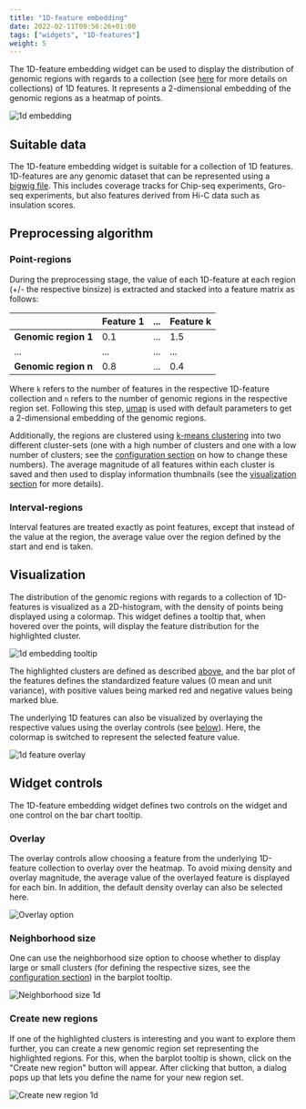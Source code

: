```yaml
---
title: "1D-feature embedding"
date: 2022-02-11T09:56:26+01:00
tags: ["widgets", "1D-features"]
weight: 5
---
```


The 1D-feature embedding widget can be used to display the distribution of genomic regions with regards to a collection (see [here](TODO) for more details on collections) of 1D features. It represents a 2-dimensional embedding of the genomic regions as a heatmap of points.

![1d embedding](/docs/1d_embedding.png)

## Suitable data

The 1D-feature embedding widget is suitable for a collection of 1D features. 1D-features are any genomic dataset that can be represented using a [bigwig file](https://genome.ucsc.edu/goldenpath/help/bigWig.html). This includes coverage tracks for Chip-seq experiments, Gro-seq experiments, but also features derived from Hi-C data such as insulation scores.

## Preprocessing algorithm

### Point-regions

During the preprocessing stage, the value of each 1D-feature at each region (+/- the respective binsize) is extracted and stacked into a feature matrix as follows:

|                  | Feature 1 | ... | Feature k |
|------------------|-----------|-----|-----------|
| __Genomic region 1__ | 0.1       | ... | 1.5       |
| ...              | ...       | ... | ...       |
| __Genomic region n__ | 0.8       | ... | 0.4       |

Where `k` refers to the number of features in the respective 1D-feature collection and `n` refers to the number of genomic regions in the respective region set. Following this step, [umap](https://umap-learn.readthedocs.io/en/latest/) is used with default parameters to get a 2-dimensional embedding of the genomic regions.

Additionally, the regions are clustered using [k-means clustering](https://scikit-learn.org/stable/modules/generated/sklearn.cluster.KMeans.html) into two different cluster-sets (one with a high number of clusters and one with a low number of clusters; see the [configuration section](/docs/installation/configuration) on how to change these numbers). The average magnitude of all features within each cluster is saved and then used to display information thumbnails (see the [visualization section](/docs/widgets/1d_feature_embedding/#visualization) for more details).


### Interval-regions

Interval features are treated exactly as point features, except that instead of the value at the region, the average value over the region defined by the start and end is taken.

## Visualization

The distribution of the genomic regions with regards to a collection of 1D-features is visualized as a 2D-histogram, with the density of points being displayed using a colormap. This widget defines a tooltip that, when hovered over the points, will display the feature distribution for the highlighted cluster.

![1d embedding tooltip](/docs/1d_feature_tooltip.png)

The highlighted clusters are defined as described [above](/docs/widgets/1d_feature_embedding/#point-regions), and the bar plot of the features defines the standardized feature values (0 mean and unit variance), with positive values being marked red and negative values being marked blue.

The underlying 1D features can also be visualized by overlaying the respective values using the overlay controls (see [below](/docs/widgets/1d_feature_embedding/#overlay)). Here, the colormap is switched to represent the selected feature value.


![1d feature overlay](/docs/1d_feature_overlay.png)

## Widget controls

The 1D-feature embedding widget defines two controls on the widget and one control on the bar chart tooltip.

### Overlay

The overlay controls allow choosing a feature from the underlying 1D-feature collection to overlay over the heatmap. To avoid mixing density and overlay magnitude, the average value of the overlayed feature is displayed for each bin. In addition, the default density overlay can also be selected here.

![Overlay option](/docs/Overlay_dialog_1d.png)

### Neighborhood size

One can use the neighborhood size option to choose whether to display large or small clusters (for defining the respective sizes, see the [configuration section](/docs/installation/configuration)) in the barplot tooltip.

![Neighborhood size 1d](/docs/Neighborhood_size_controls_1d.png)


### Create new regions

If one of the highlighted clusters is interesting and you want to explore them further, you can create a new genomic region set representing the highlighted regions. For this, when the barplot tooltip is shown, click on the "Create new region" button will appear. After clicking that button, a dialog pops up that lets you define the name for your new region set.

![Create new region 1d](/docs/Create_new_region_1d_feature.png)
